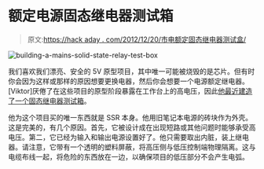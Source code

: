 # 额定电源固态继电器测试箱

> 原文:[https://hack aday . com/2012/12/20/市电额定固态继电器测试盒/](https://hackaday.com/2012/12/20/mains-rated-solid-state-relay-test-box/)

![building-a-mains-solid-state-relay-test-box](../Images/7073f9ec3e35f17f37f8b3c2b32f098a.png)

我们喜欢我们漂亮、安全的 5V 原型项目，其中唯一可能被烧毁的是芯片。但有时你会因为这样或那样的原因想要更换电器，然后你会想要一个电源额定继电器。[Viktor]厌倦了在这些项目的原型阶段暴露在工作台上的高电压，因此[他最近建造了一个固态继电器测试箱](http://diy.viktak.com/2012/12/solid-state-relay-switched-mains-rig.html)。

他为这个项目买的唯一东西就是 SSR 本身。他用旧笔记本电源的砖块作为外壳。这是完美的，有几个原因。首先，它被设计成在出现短路或其他问题时能够承受高电压。第二，它已经为输入和输出电源设置好了。他只需要取出内脏，装上继电器。请注意，它带有一个透明的塑料屏蔽，将高压侧与低压控制端物理隔离。这与电缆布线一起，将危险的东西放在一边，以确保项目的低压部分不会产生电弧。